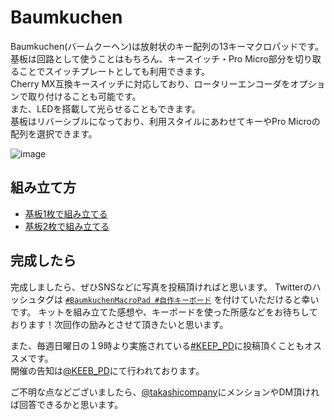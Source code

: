 # Baumkuchen

Baumkuchen(バームクーヘン)は放射状のキー配列の13キーマクロパッドです。  
基板は回路として使うことはもちろん、キースイッチ・Pro Micro部分を切り取ることでスイッチプレートとしても利用できます。  
Cherry MX互換キースイッチに対応しており、ロータリーエンコーダをオプションで取り付けることも可能です。  
また、LEDを搭載して光らせることもできます。  
基板はリバーシブルになっており、利用スタイルにあわせてキーやPro Microの配列を選択できます。  

![image](https://user-images.githubusercontent.com/4215759/236590947-5e2b200c-d6b9-4246-83f6-99cc7e84508d.png)

## 組み立て方

- [基板1枚で組み立てる](https://github.com/takashicompany/baumkuchen/blob/master/build-single.md)
- [基板2枚で組み立てる](https://github.com/takashicompany/baumkuchen/blob/master/build-double.md)

## 完成したら

完成しましたら、ぜひSNSなどに写真を投稿頂ければと思います。
Twitterのハッシュタグは [`#BaumkuchenMacroPad #自作キーボード`](https://twitter.com/search?q=%23%E8%87%AA%E4%BD%9C%E3%82%AD%E3%83%BC%E3%83%9C%E3%83%BC%E3%83%89%20%23BaumkuchenMacroPad&src=typed_query) を付けていただけると幸いです。
キットを組み立てた感想や、キーボードを使った所感などをお待ちしております！次回作の励みとさせて頂きたいと思います。

また、毎週日曜日の１9時より実施されている[#KEEP_PD](https://twitter.com/hashtag/KEEB_PD?f=live)に投稿頂くこともオススメです。  
開催の告知は[@KEEB_PD](https://twitter.com/KEEB_PD)にて行われております。

ご不明な点などございましたら、[@takashicompany](https://twitter.com/takashicompany)にメンションやDM頂ければ回答できるかと思います。
